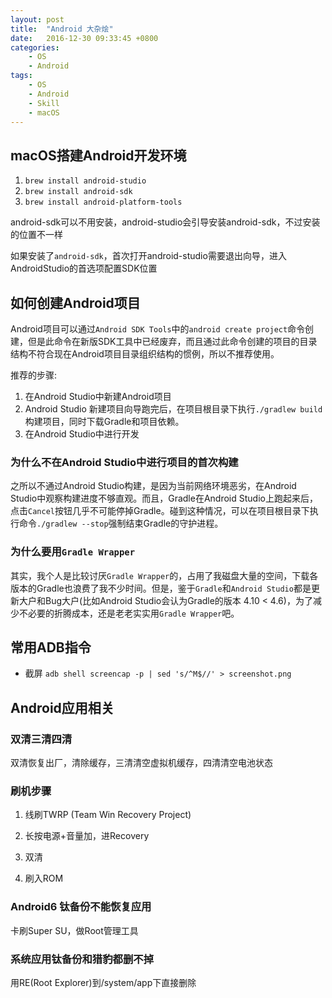 ```yaml
---
layout: post
title:  "Android 大杂烩"
date:   2016-12-30 09:33:45 +0800
categories:
    - OS
    - Android
tags:
    - OS
    - Android
    - Skill
    - macOS
---
```



## macOS搭建Android开发环境

1. `brew install android-studio`
2. `brew install android-sdk`
3. `brew install android-platform-tools`

android-sdk可以不用安装，android-studio会引导安装android-sdk，不过安装的位置不一样

如果安装了`android-sdk`，首次打开android-studio需要退出向导，进入AndroidStudio的首选项配置SDK位置

## 如何创建Android项目

Android项目可以通过`Android SDK Tools`中的`android create project`命令创建，但是此命令在新版SDK工具中已经废弃，而且通过此命令创建的项目的目录结构不符合现在Android项目目录组织结构的惯例，所以不推荐使用。

推荐的步骤:

1. 在Android Studio中新建Android项目
2. Android Studio 新建项目向导跑完后，在项目根目录下执行`./gradlew build`构建项目，同时下载Gradle和项目依赖。
3. 在Android Studio中进行开发

<!--more-->

### 为什么不在Android Studio中进行项目的首次构建

之所以不通过Android Studio构建，是因为当前网络环境恶劣，在Android Studio中观察构建进度不够直观。而且，Gradle在Android Studio上跑起来后，点击`Cancel`按钮几乎不可能停掉Gradle。碰到这种情况，可以在项目根目录下执行命令`./gradlew --stop`强制结束Gradle的守护进程。

### 为什么要用`Gradle Wrapper`

其实，我个人是比较讨厌`Gradle Wrapper`的，占用了我磁盘大量的空间，下载各版本的Gradle也浪费了我不少时间。但是，鉴于`Gradle`和`Android Studio`都是更新大户和Bug大户(比如Android Studio会认为Gradle的版本 4.10 < 4.6)，为了减少不必要的折腾成本，还是老老实实用`Gradle Wrapper`吧。

## 常用ADB指令

- 截屏 `adb shell screencap -p | sed 's/^M$//' > screenshot.png`

## Android应用相关

### 双清三清四清

双清恢复出厂，清除缓存，三清清空虚拟机缓存，四清清空电池状态

### 刷机步骤

1. 线刷TWRP (Team Win Recovery Project)

2. 长按电源+音量加，进Recovery

3. 双清

4. 刷入ROM

### Android6 钛备份不能恢复应用

卡刷Super SU，做Root管理工具

### 系统应用钛备份和猎豹都删不掉

用RE(Root Explorer)到/system/app下直接删除
